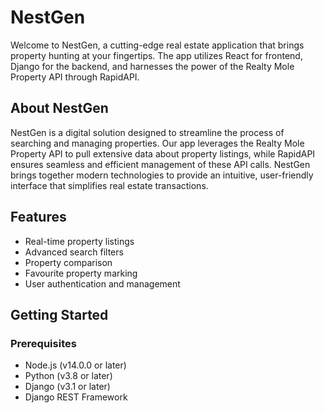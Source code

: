 # NestGen

Welcome to NestGen, a cutting-edge real estate application that brings property hunting at your fingertips. The app utilizes React for frontend, Django for the backend, and harnesses the power of the Realty Mole Property API through RapidAPI.


## About NestGen

NestGen is a digital solution designed to streamline the process of searching and managing properties. Our app leverages the Realty Mole Property API to pull extensive data about property listings, while RapidAPI ensures seamless and efficient management of these API calls. NestGen brings together modern technologies to provide an intuitive, user-friendly interface that simplifies real estate transactions.

## Features

- Real-time property listings
- Advanced search filters
- Property comparison
- Favourite property marking
- User authentication and management

## Getting Started

### Prerequisites

- Node.js (v14.0.0 or later)
- Python (v3.8 or later)
- Django (v3.1 or later)
- Django REST Framework

